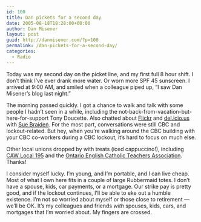 ```yaml
---
id: 100
title: Dan pickets for a second day
date: 2005-08-18T18:28:00+00:00
author: Dan Misener
layout: post
guid: http://danmisener.com/?p=100
permalink: /dan-pickets-for-a-second-day/
categories:
  - Radio
---
```

Today was my second day on the picket line, and my first full 8 hour shift. I don&#8217;t think I&#8217;ve ever drank more water. Or worn more SPF 45 sunscreen. I arrived at 9:00 AM, and smiled when a colleague piped up, &#8220;I saw Dan Misener&#8217;s blog last night.&#8221;

The morning passed quickly. I got a chance to walk and talk with some people I hadn&#8217;t seen in a while, including the not-back-from-vacation-but-here-for-support Tony Doucette. Also chatted about [Flickr](http://www.flickr.com) and [del.icio.us](http://del.icio.us) with [Sue Braiden](http://www.tinman.org/sue/). For the most part, conversations were still CBC and lockout-related. But hey, when you&#8217;re walking around the CBC building with your CBC co-workers during a CBC lockout, it&#8217;s hard to focus on much else.

Other local unions dropped by with treats (iced cappuccino!), including [CAW Local 195](http://www.cawlocal.ca/195/) and the [Ontario English Catholic Teachers Association](http://www.oecta.on.ca/index.htm). Thanks!

I consider myself lucky. I&#8217;m young, and I&#8217;m portable, and I can live cheap. Most of what I own here fits in a couple of large Rubbermaid totes. I don&#8217;t have a spouse, kids, car payments, or a mortgage. Our strike pay is pretty good, and if the lockout continues, I&#8217;ll be able to eke out a humble existence. I&#8217;m not so worried about myself or those close to retirement &#8212; we&#8217;ll be OK. It&#8217;s my colleagues and friends _with_ spouses, kids, cars, and mortgages that I&#8217;m worried about. My fingers are crossed.